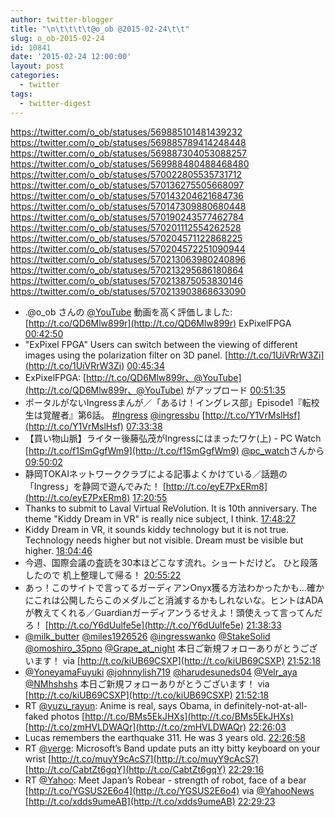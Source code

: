 ```yaml
---
author: twitter-blogger
title: "\n\t\t\t\t@o_ob @2015-02-24\t\t"
slug: o_ob-2015-02-24
id: 10841
date: '2015-02-24 12:00:00'
layout: post
categories:
  - twitter
tags:
  - twitter-digest
---
```


https://twitter.com/o_ob/statuses/569885101481439232 https://twitter.com/o_ob/statuses/569885789414248448 https://twitter.com/o_ob/statuses/569887304053088257 https://twitter.com/o_ob/statuses/569988480488468480 https://twitter.com/o_ob/statuses/570022805535731712 https://twitter.com/o_ob/statuses/570136275505668097 https://twitter.com/o_ob/statuses/570143204621684736 https://twitter.com/o_ob/statuses/570147309880680448 https://twitter.com/o_ob/statuses/570190243577462784 https://twitter.com/o_ob/statuses/570201112554262528 https://twitter.com/o_ob/statuses/570204571122868225 https://twitter.com/o_ob/statuses/570204572251090944 https://twitter.com/o_ob/statuses/570213063980240896 https://twitter.com/o_ob/statuses/570213295686180864 https://twitter.com/o_ob/statuses/570213875053830146 https://twitter.com/o_ob/statuses/570213903868633090  

*   .@o_ob さんの [@YouTube](https://twitter.com/YouTube) 動画を高く評価しました: [http://t.co/QD6Mlw899r](http://t.co/QD6Mlw899r) ExPixelFPGA [00:42:50](https://twitter.com/o_ob/statuses/569885101481439232)
*   "ExPixel FPGA" Users can switch between the viewing of different images using the polarization filter on 3D panel. [http://t.co/1UiVRrW3Zi](http://t.co/1UiVRrW3Zi) [00:45:34](https://twitter.com/o_ob/statuses/569885789414248448)
*   ExPixelFPGA: [http://t.co/QD6Mlw899r、@YouTube](http://t.co/QD6Mlw899r、@YouTube) がアップロード [00:51:35](https://twitter.com/o_ob/statuses/569887304053088257)
*   ポータルがないIngressまんが／「あるけ！イングレス部」Episode1『転校生は覚醒者』第6話。 [#Ingress](https://twitter.com/search?q=%23Ingress&src=hash) [@ingressbu](https://twitter.com/ingressbu) [http://t.co/Y1VrMslHsf](http://t.co/Y1VrMslHsf) [07:33:38](https://twitter.com/o_ob/statuses/569988480488468480)
*   【買い物山脈】ライター後藤弘茂がIngressにはまったワケ(上) - PC Watch [http://t.co/f1SmGgfWm9](http://t.co/f1SmGgfWm9) [@pc_watch](https://twitter.com/pc_watch)さんから [09:50:02](https://twitter.com/o_ob/statuses/570022805535731712)
*   静岡TOKAIネットワーククラブによる記事よくかけている／話題の「Ingress」を静岡で遊んでみた！ [http://t.co/eyE7PxERm8](http://t.co/eyE7PxERm8) [17:20:55](https://twitter.com/o_ob/statuses/570136275505668097)
*   Thanks to submit to Laval Virtual ReVolution. It is 10th anniversary. The theme "Kiddy Dream in VR" is really nice subject, I think. [17:48:27](https://twitter.com/o_ob/statuses/570143204621684736)
*   Kiddy Dream in VR, it sounds kiddy technology but it is not true. Technology needs higher but not visible. Dream must be visible but higher. [18:04:46](https://twitter.com/o_ob/statuses/570147309880680448)
*   今週、国際会議の査読を30本ほどこなす流れ。ショートだけど。 ひと段落したので 机上整理して帰る！ [20:55:22](https://twitter.com/o_ob/statuses/570190243577462784)
*   あっ！このサイトで言ってるガーディアンOnyx獲る方法わかったかも...確かにこれは公開したらこのメダルごと消滅するかもしれないな。ヒントはADAが教えてくれる／Guardianガーディアンうるせえよ！頭使えって言ってんだろ！ [http://t.co/Y6dUulfe5e](http://t.co/Y6dUulfe5e) [21:38:33](https://twitter.com/o_ob/statuses/570201112554262528)
*   [@milk_butter](https://twitter.com/milk_butter) [@miles1926526](https://twitter.com/miles1926526) [@ingresswanko](https://twitter.com/ingresswanko) [@StakeSolid](https://twitter.com/StakeSolid) [@omoshiro_35pno](https://twitter.com/omoshiro_35pno) [@Grape_at_night](https://twitter.com/Grape_at_night) 本日ご新規フォローありがとうございます！ via [http://t.co/kiUB69CSXP](http://t.co/kiUB69CSXP) [21:52:18](https://twitter.com/o_ob/statuses/570204571122868225)
*   [@YoneyamaFuyuki](https://twitter.com/YoneyamaFuyuki) [@johnnylish719](https://twitter.com/johnnylish719) [@harudesuneds04](https://twitter.com/harudesuneds04) [@Velr_aya](https://twitter.com/Velr_aya) [@NMhshshs](https://twitter.com/NMhshshs) 本日ご新規フォローありがとうございます！ via [http://t.co/kiUB69CSXP](http://t.co/kiUB69CSXP) [21:52:18](https://twitter.com/o_ob/statuses/570204572251090944)
*   RT [@yuzu_rayun](https://twitter.com/yuzu_rayun): Anime is real, says Obama, in definitely-not-at-all-faked photos [http://t.co/BMs5EkJHXs](http://t.co/BMs5EkJHXs) [http://t.co/zmHVLDWAQr](http://t.co/zmHVLDWAQr) [22:26:03](https://twitter.com/o_ob/statuses/570213063980240896)
*   Lucas remembers the earthquake 311. He was 3 years old. [22:26:58](https://twitter.com/o_ob/statuses/570213295686180864)
*   RT [@verge](https://twitter.com/verge): Microsoft’s Band update puts an itty bitty keyboard on your wrist [http://t.co/muyY9cAcS7](http://t.co/muyY9cAcS7) [http://t.co/CabtZt6gqY](http://t.co/CabtZt6gqY) [22:29:16](https://twitter.com/o_ob/statuses/570213875053830146)
*   RT [@Yahoo](https://twitter.com/Yahoo): Meet Japan’s Robear - strength of robot, face of a bear [http://t.co/YGSUS2E6o4](http://t.co/YGSUS2E6o4) via [@YahooNews](https://twitter.com/YahooNews) [http://t.co/xdds9umeAB](http://t.co/xdds9umeAB) [22:29:23](https://twitter.com/o_ob/statuses/570213903868633090)